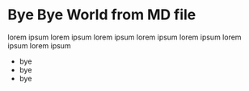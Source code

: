 # Bye Bye World from MD file


lorem ipsum lorem ipsum lorem ipsum lorem ipsum lorem ipsum lorem ipsum lorem ipsum

- bye
- bye
- bye
